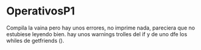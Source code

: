 # OperativosP1
Compila la vaina pero hay unos errores, no imprime nada, pareciera que no estubiese leyendo bien.
hay unos warnings trolles del if y de uno dfe los whiles de getfriends ().
